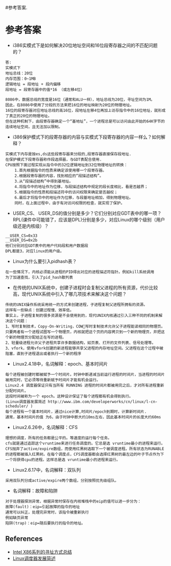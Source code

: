 #参考答案.

# 参考答案 #

  * i386实模式下是如何解决20位地址空间和16位段寄存器之间的不匹配问题的？
```
答:
实模式下
地址总线：20位
内存范围：0~1MB
逻辑地址 = 段地址 + 段内偏移
段地址 = 段寄存器中的值*16 （或左移4位）

8086中，数据总线的宽度是16位（通常和ALU一样），地址总线为20位，寻址空间为1M。
因此，在8086中使用了分段的方法来把16位的地址映射为20位的物理地址。
16位的段寄存器对应地址总线的高16位，段地址左移4位再加上访存指令中的16位地址，就形成了真正的20位的物理地址。
但在这种机制下，由段寄存器确定一个“基地址”，一个进程总是可以访问由此开始的64K字节的连续地址空间，且无法加以限制。
```

  * i386保护模式下的段寄存器的内容与实模式下段寄存器的内容一样么？如何解释？
```
实模式下内存是按es,ds这些段寄存器来分段的,段寄存器直接保存段地址.
在保护模式下段寄存器称作段选择器，与GDT表配合使用.
CPU按照下面过程实现从指令中的32位逻辑地址到32位物理地址的转换：
    1.首先根据指令的性质来确定该使用哪一个段寄存器。
    2.根据段寄存器的内容，找到相应的“段描述结构”。
    3.从“段描述结构”中得到基地址。
    4.将指令中的地址作为位移，与段描述结构中规定的段长度相比，看是否越界；
    5.根据指令的性质和段描述符中的访问权限来确定是否越权；
    6.最后才将指令中的地址作为位移，与段基地址相加，得到物理地址。
    同时，在上面过程中，由于有对访问权限的检查，就实现了保护。

```
  * USER\_CS、 USER\_DS的值分别是多少？它们分别对应GDT表中的哪一项？RPL(课件中可能错了，应该是DPL)分别是多少，对应Linux的哪个级别（用户级还是内核级）？
```
__USER_CS=0x33
__USER_DS=0x2b
他们分别对应GDT表中的用户代码段和用户数据段
DPL都是3，对应linux的用户级。
```
  * Linux为什么要引入pidhash表？
```
在一些情况下，内核必须能从进程的PID得出对应的进程描述符指针。例如kill系统调用
为了加速查找，引入了pid_hash散列表
```
  * 在传统的UNIX系统中，创建子进程时会复制父进程的所有资源，代价比较高，现代UNIX系统中引入了哪几项技术来解决这个问题？
```
传统的UNIX操作系统采用统一的方式来创建进程，子进程复制父进程所拥有的资源。
这样有一些缺点：创建过程慢、效率低。
事实上，子进程复制的很多资源是不会使用到的，现代UNIX内核通过引入三种不同的机制来解决这个问题：
1、写时复制技术，Copy-On-Writing，COW写时复制技术允许父子进程能读相同的物理页。
只要两者有一个进程试图写一个物理页，内核就把这个页的内容拷贝到一个新的物理页，并把这个新的物理页分配给正在写的进程。
2、轻量级进程允许父子进程共享许多数据结构，如页表、打开的文件列表、信号处理等。
3、vfork，使用vfork创建的新进程能够共享父进程的内存地址空间。父进程在这个过程中被阻塞，直到子进程退出或者执行一个新的程序
```
  * Linux2.4.18中，名词解释：epoch、基本时间片
```
每个进程被创建时都被赋予一个时间片。时钟中断递减当前运行进程的时间片，当进程的时间片被用完时，它必须等待重新赋予时间片才能有机会运行。
Linux2.4 调度器保证只有当所有 RUNNING 进程的时间片都被用完之后，才对所有进程重新分配时间片。
这段时间被称为一个 epoch。这种设计保证了每个进程都有机会得到执行。
(Linux调度器发展简述 http://www.ibm.com/developerworks/cn/linux/l-cn-scheduler/ )
每个进程有一个基本时间片，通过nice计算,时间片/epoch到期时，计算新时间片.
通常，基本时间片的值 为6，由于时钟中断大约10ms左右，因此基本时间片的长度大约60ms
```
  * Linux2.6.26中，名词解释：CFS
```
理想的调度，所有的任务都是公平的。等速度的运行每个任务。 
cfs就是通过追踪这个vruntime来进行任务调度的。它总是选 vruntime最小的进程来运行。
CFS抛弃了active/expire数组，而使用红黑树选取下一个被调度进程。所有状态为RUNABLE的进程都被插入红黑树。在每个调度点，CFS调度器都会选择红黑树的最左边的叶子节点作为下一个将获得cpu的进程。这样总是选 vruntime最小的进程来运行。
```
  * Linux2.6.17中，名词解释：双队列
```
采用双队列分成active/expire两个数组，分别按照优先级组队。
```
  * 名词解释：故障和陷阱
```
对于处理器探测异常，根据异常时保存在内核堆栈中的eip的值可以进一步分为：
故障(fault)：eip=引起故障的指令的地址
通常可以纠正，处理完异常时，该指令被重新执行
例如缺页异常
陷阱(trap)：eip=随后要执行的指令的地址。

```
## References ##
  * [Intel X86系列的寻址方式总结](http://www.chinaitpower.com/A200507/2005-07-27/174010.html)
  * [Linux调度器发展简述](http://www.ibm.com/developerworks/cn/linux/l-cn-scheduler/)